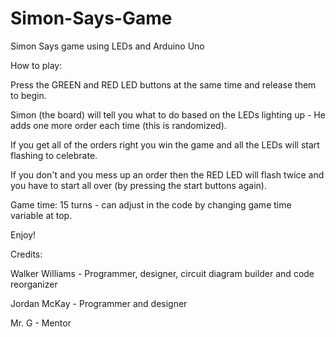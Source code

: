 # Simon-Says-Game
Simon Says game using LEDs and Arduino Uno

How to play:

Press the GREEN and RED LED buttons at the same time and release them to begin.

Simon (the board) will tell you what to do based on the LEDs lighting up - He adds one more order each time (this is randomized).

If you get all of the orders right you win the game and all the LEDs will start flashing to celebrate.

If you don't and you mess up an order then the RED LED will flash twice and you have to start all over (by pressing the start buttons again).

Game time: 15 turns - can adjust in the code by changing game time variable at top.

Enjoy!


Credits:

Walker Williams - Programmer, designer, circuit diagram builder and code reorganizer

Jordan McKay - Programmer and designer

Mr. G - Mentor

